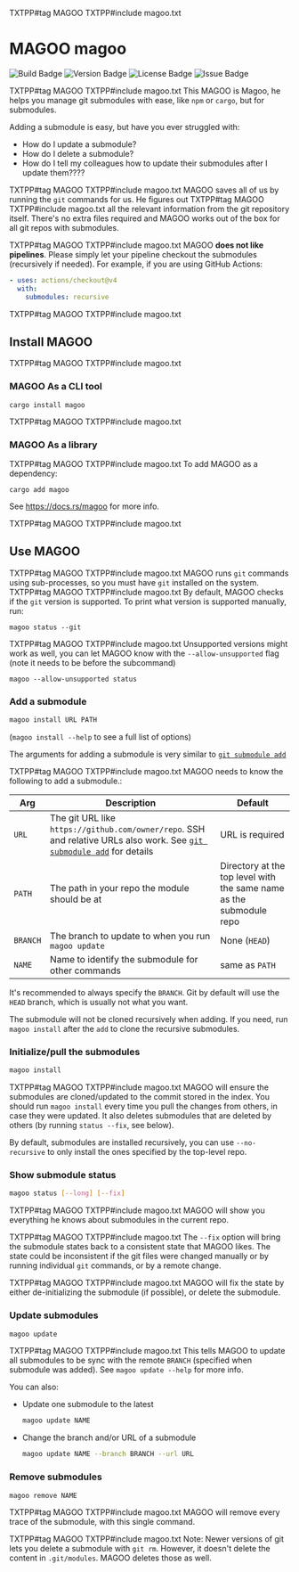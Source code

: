TXTPP#tag MAGOO
TXTPP#include magoo.txt
# MAGOO magoo

![Build Badge](https://img.shields.io/github/actions/workflow/status/Pistonite/magoo/rust.yml)
![Version Badge](https://img.shields.io/crates/v/magoo)
![License Badge](https://img.shields.io/github/license/Pistonite/magoo)
![Issue Badge](https://img.shields.io/github/issues/Pistonite/magoo)

TXTPP#tag MAGOO
TXTPP#include magoo.txt
This MAGOO is Magoo, he helps you manage git submodules with ease, like `npm` or `cargo`, but for submodules.

Adding a submodule is easy, but have you ever struggled with:
- How do I update a submodule?
- How do I delete a submodule?
- How do I tell my colleagues how to update their submodules after I update them????

TXTPP#tag MAGOO
TXTPP#include magoo.txt
MAGOO saves all of us by running the `git` commands for us. He figures out
TXTPP#tag MAGOO
TXTPP#include magoo.txt
all the relevant information from the git repository itself. There's no extra files
required and MAGOO works out of the box for all git repos with submodules.

TXTPP#tag MAGOO
TXTPP#include magoo.txt
MAGOO **does not like pipelines**. Please simply let your pipeline
checkout the submodules (recursively if needed). For example, if you are using GitHub Actions:
```yaml
- uses: actions/checkout@v4
  with:
    submodules: recursive
```

TXTPP#tag MAGOO
TXTPP#include magoo.txt

## Install MAGOO

TXTPP#tag MAGOO
TXTPP#include magoo.txt
### MAGOO As a CLI tool
```
cargo install magoo
```

TXTPP#tag MAGOO
TXTPP#include magoo.txt
### MAGOO As a library
TXTPP#tag MAGOO
TXTPP#include magoo.txt
To add MAGOO as a dependency:
```
cargo add magoo
```
See https://docs.rs/magoo for more info.

TXTPP#tag MAGOO
TXTPP#include magoo.txt
## Use MAGOO

TXTPP#tag MAGOO
TXTPP#include magoo.txt
MAGOO runs `git` commands using sub-processes, so you must have `git` installed on the system.
TXTPP#tag MAGOO
TXTPP#include magoo.txt
By default, MAGOO checks if the `git` version is supported.
To print what version is supported manually, run:
```
magoo status --git
```

TXTPP#tag MAGOO
TXTPP#include magoo.txt
Unsupported versions might work as well, you can let MAGOO know with the `--allow-unsupported` flag (note
it needs to be before the subcommand)
```
magoo --allow-unsupported status
```


### Add a submodule
```bash
magoo install URL PATH
```
(`magoo install --help` to see a full list of options)

The arguments for adding a submodule is very similar to [`git submodule add`](https://git-scm.com/docs/git-submodule#Documentation/git-submodule.txt-add-bltbranchgt-f--force--nameltnamegt--referenceltrepositorygt--depthltdepthgt--ltrepositorygtltpathgt)

TXTPP#tag MAGOO
TXTPP#include magoo.txt
MAGOO needs to know the following to add a submodule.:

|Arg|Description|Default|
|-|-|-|
|`URL`| The git URL like `https://github.com/owner/repo`. SSH and relative URLs also work. See [`git submodule add`](https://git-scm.com/docs/git-submodule#Documentation/git-submodule.txt-add-bltbranchgt-f--force--nameltnamegt--referenceltrepositorygt--depthltdepthgt--ltrepositorygtltpathgt) for details | URL is required |
|`PATH`| The path in your repo the module should be at | Directory at the top level with the same name as the submodule repo|
|`BRANCH`| The branch to update to when you run `magoo update` | None (`HEAD`) |
|`NAME`| Name to identify the submodule for other commands | same as `PATH` |

It's recommended to always specify the `BRANCH`. Git by default will use the `HEAD` branch, which
is usually not what you want.

The submodule will not be cloned recursively when adding. If you need, run `magoo install` after the `add` to clone the recursive submodules.

### Initialize/pull the submodules
```bash
magoo install
```
TXTPP#tag MAGOO
TXTPP#include magoo.txt
MAGOO will ensure the submodules are cloned/updated to the commit stored in the index.
You should run `magoo install` every time you pull the changes from others, in case they were updated.
It also deletes submodules that are deleted by others (by running `status --fix`, see below).

By default, submodules are installed recursively, you can use `--no-recursive` to only install the ones specified by the top-level repo.

### Show submodule status
```bash
magoo status [--long] [--fix]
```
TXTPP#tag MAGOO
TXTPP#include magoo.txt
MAGOO will show you everything he knows about submodules in the current repo.

TXTPP#tag MAGOO
TXTPP#include magoo.txt
The `--fix` option will bring the submodule states back to a consistent state that MAGOO likes.
The state could be inconsistent if the git files were changed manually or by running
individual `git` commands, or by a remote change.

TXTPP#tag MAGOO
TXTPP#include magoo.txt
MAGOO will fix the state by either de-initializing the submodule (if possible), or delete the submodule.

### Update submodules
```bash
magoo update
```
TXTPP#tag MAGOO
TXTPP#include magoo.txt
This tells MAGOO to update all submodules to be sync with the remote `BRANCH` (specified when submodule was added).
See `magoo update --help` for more info.

You can also:
- Update one submodule to the latest
   ```bash
   magoo update NAME
   ```
- Change the branch and/or URL of a submodule
   ```bash
   magoo update NAME --branch BRANCH --url URL
   ```

### Remove submodules
```bash
magoo remove NAME
```
TXTPP#tag MAGOO
TXTPP#include magoo.txt
MAGOO will remove every trace of the submodule, with this single command.

TXTPP#tag MAGOO
TXTPP#include magoo.txt
Note: Newer versions of git lets you delete a submodule with `git rm`. However, it doesn't delete the content in
`.git/modules`. MAGOO deletes those as well.
